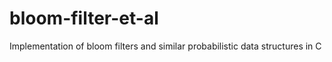 # bloom-filter-et-al
Implementation of bloom filters and similar probabilistic data structures in C
